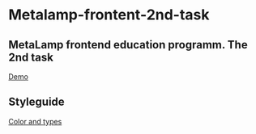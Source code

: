 # Metalamp-frontent-2nd-task

## MetaLamp frontend education programm. The 2nd task

[Demo](https://heknt90.github.io/metalamp-frontent-2nd-task)

## Styleguide

[Color and types](https://heknt90.github.io/metalamp-frontent-2nd-task/ui-kit/color-and-types.html)